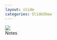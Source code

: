 ```yaml
---
layout: slide
categories: SlideShow
---
```


<div class="panel slide-content">
	<div class="panel-body">
		<img src="images/final-image.jpg">
	</div>
</div>
<div class="panel notes">
	<div class="panel-heading">Notes</div>
	<div class="panel-body marked">
	</div>
</div>
